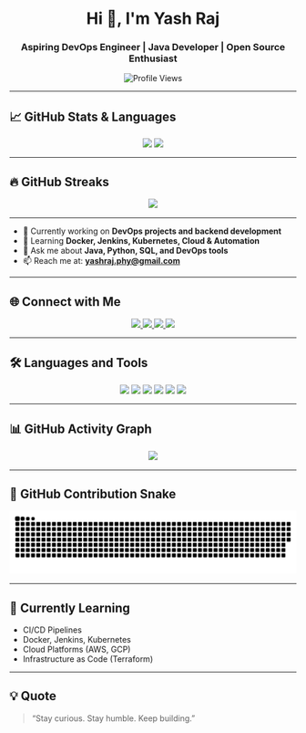 <h1 align="center">Hi 👋, I'm Yash Raj</h1>
<h3 align="center">Aspiring DevOps Engineer | Java Developer | Open Source Enthusiast</h3>

<p align="center">
  <img src="https://komarev.com/ghpvc/?username=yashphy04&label=Profile%20views&color=0e75b6&style=flat" alt="Profile Views" />
</p>

---

## 📈 GitHub Stats & Languages

<p align="center">
  <img src="https://github-readme-stats.vercel.app/api?username=yashphy04&show_icons=true&theme=github_dark" width="420" />
  <img src="https://github-readme-stats.vercel.app/api/top-langs/?username=yashphy04&layout=compact&theme=github_dark" width="380" />
</p>

---

## 🔥 GitHub Streaks

<p align="center">
  <img src="https://github-readme-streak-stats.herokuapp.com/?user=yashphy04&theme=github-dark-blue" width="600" />
</p>

---

- 🔭 Currently working on **DevOps projects and backend development**
- 🌱 Learning **Docker, Jenkins, Kubernetes, Cloud & Automation**
- 💬 Ask me about **Java, Python, SQL, and DevOps tools**
- 📫 Reach me at: **yashraj.phy@gmail.com**

---

## 🌐 Connect with Me

<p align="center">
  <a href="https://www.linkedin.com/in/yash-raj-83401ya" target="_blank">
    <img src="https://img.shields.io/badge/LinkedIn-0A66C2?style=for-the-badge&logo=linkedin&logoColor=white" />
  </a>
  <a href="mailto:yashraj.phy@gmail.com">
    <img src="https://img.shields.io/badge/Gmail-EA4335?style=for-the-badge&logo=gmail&logoColor=white" />
  </a>
  <a href="https://portfolio1-khaki-iota.vercel.app/" target="_blank">
    <img src="https://img.shields.io/badge/Portfolio-000000?style=for-the-badge&logo=vercel&logoColor=white" />
  </a>
  <a href="https://leetcode.com/u/user4233Ba/" target="_blank">
    <img src="https://img.shields.io/badge/LeetCode-FFA116?style=for-the-badge&logo=leetcode&logoColor=black" />
  </a>
</p>

---

## 🛠️ Languages and Tools

<p align="center">
  <img src="https://img.shields.io/badge/Java-ED8B00?style=for-the-badge&logo=java&logoColor=white" />
  <img src="https://img.shields.io/badge/Python-3776AB?style=for-the-badge&logo=python&logoColor=white" />
  <img src="https://img.shields.io/badge/C-00599C?style=for-the-badge&logo=c&logoColor=white" />
  <img src="https://img.shields.io/badge/SQL-4479A1?style=for-the-badge&logo=mysql&logoColor=white" />
  <img src="https://img.shields.io/badge/Linux-FCC624?style=for-the-badge&logo=linux&logoColor=black" />
  <img src="https://img.shields.io/badge/Git-F05032?style=for-the-badge&logo=git&logoColor=white" />
</p>

---

## 📊 GitHub Activity Graph

<p align="center">
  <img src="https://github-readme-activity-graph.vercel.app/graph?username=yashphy04&theme=github-compact" width="800" />
</p>

---

## 🐍 GitHub Contribution Snake



<!-- Snake -->
<div align="center">
  
  ![snake gif](https://github.com/Shivi7757/Shivi7757/blob/output/github-snake-dark.svg)
</div>

---

## 🎯 Currently Learning

- CI/CD Pipelines
- Docker, Jenkins, Kubernetes
- Cloud Platforms (AWS, GCP)
- Infrastructure as Code (Terraform)

---

## 💡 Quote

> “Stay curious. Stay humble. Keep building.”
